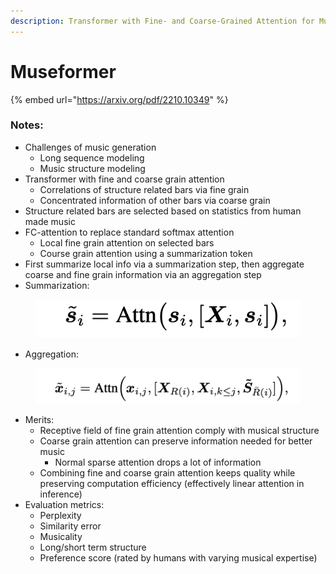 ```yaml
---
description: Transformer with Fine- and Coarse-Grained Attention for Music Generation
---
```


# Museformer

{% embed url="https://arxiv.org/pdf/2210.10349" %}

### Notes:

* Challenges of music generation
  * Long sequence modeling&#x20;
  * Music structure modeling
* Transformer with fine and coarse grain attention
  * Correlations of structure related bars via fine grain
  * Concentrated information of other bars via coarse grain
* Structure related bars are selected based on statistics from human made music
* FC-attention to replace standard softmax attention
  * Local fine grain attention on selected bars
  * Course grain attention using a summarization token
* First summarize local info via a summarization step, then aggregate coarse and fine grain information via an aggregation step
* Summarization:

<figure><img src="../.gitbook/assets/image (15).png" alt=""><figcaption></figcaption></figure>

* Aggregation:

<figure><img src="../.gitbook/assets/image (16).png" alt=""><figcaption></figcaption></figure>

* Merits:
  * Receptive field of fine grain attention comply with musical structure
  * Coarse grain attention can preserve information needed for better music
    * Normal sparse attention drops a lot of information
  * Combining fine and coarse grain attention keeps quality while preserving computation efficiency (effectively linear attention in inference)
* Evaluation metrics:
  * Perplexity
  * Similarity error
  * Musicality
  * Long/short term structure
  * Preference score (rated by humans with varying musical expertise)
